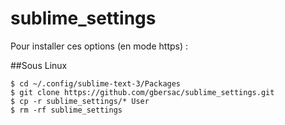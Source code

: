 sublime_settings
================

Pour installer ces options (en mode https) :

##Sous Linux
```
$ cd ~/.config/sublime-text-3/Packages
$ git clone https://github.com/gbersac/sublime_settings.git
$ cp -r sublime_settings/* User
$ rm -rf sublime_settings
```


